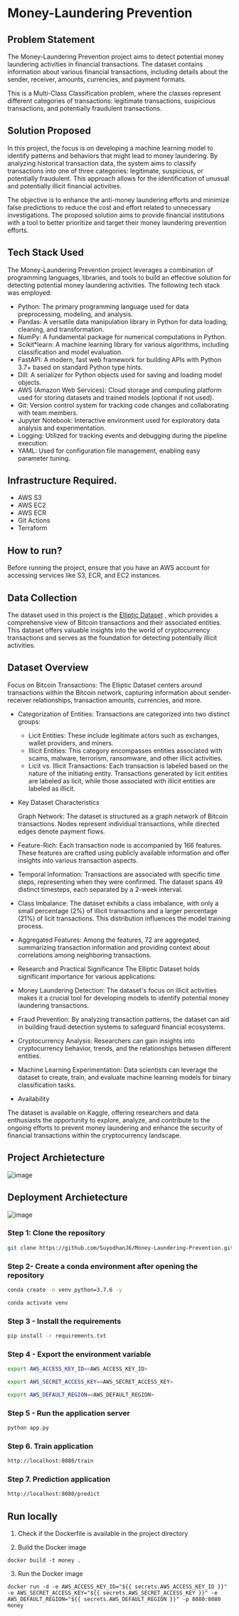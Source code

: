 # Money-Laundering Prevention

## Problem Statement

The Money-Laundering Prevention project aims to detect potential money laundering activities in financial transactions. The dataset contains information about various financial transactions, including details about the sender, receiver, amounts, currencies, and payment formats.

This is a Multi-Class Classification problem, where the classes represent different categories of transactions: legitimate transactions, suspicious transactions, and potentially fraudulent transactions.

## Solution Proposed

In this project, the focus is on developing a machine learning model to identify patterns and behaviors that might lead to money laundering. By analyzing historical transaction data, the system aims to classify transactions into one of three categories: legitimate, suspicious, or potentially fraudulent. This approach allows for the identification of unusual and potentially illicit financial activities.

The objective is to enhance the anti-money laundering efforts and minimize false predictions to reduce the cost and effort related to unnecessary investigations. The proposed solution aims to provide financial institutions with a tool to better prioritize and target their money laundering prevention efforts.


## Tech Stack Used

The Money-Laundering Prevention project leverages a combination of programming languages, libraries, and tools to build an effective solution for detecting potential money laundering activities. The following tech stack was employed:

 * Python: The primary programming language used for data preprocessing, modeling, and analysis.
 * Pandas: A versatile data manipulation library in Python for data loading, cleaning, and transformation.
 * NumPy: A fundamental package for numerical computations in Python.
 * Scikit*learn: A machine learning library for various algorithms, including classification and model evaluation.
 * FastAPI: A modern, fast web framework for building APIs with Python 3.7+ based on standard Python type hints.
 * Dill: A serializer for Python objects used for saving and loading model objects.
 * AWS (Amazon Web Services): Cloud storage and computing platform used for storing datasets and trained models (optional if not used).
 * Git: Version control system for tracking code changes and collaborating with team members.
 * Jupyter Notebook: Interactive environment used for exploratory data analysis and experimentation.
 * Logging: Utilized for tracking events and debugging during the pipeline execution.
 * YAML: Used for configuration file management, enabling easy parameter tuning.

## Infrastructure Required.

 * AWS S3
 * AWS EC2
 * AWS ECR
 * Git Actions
 * Terraform

## How to run?

 Before running the project, ensure that you have an AWS account for accessing services like S3, ECR, and EC2 instances.


## Data Collection

The dataset used in this project is the [Elliptic Dataset](https://www.kaggle.com/datasets/ellipticco/elliptic-data-set)
, which provides a comprehensive view of Bitcoin transactions and their associated entities. This dataset offers valuable insights into the world of cryptocurrency transactions and serves as the foundation for detecting potentially illicit activities.

## Dataset Overview

Focus on Bitcoin Transactions: The Elliptic Dataset centers around transactions within the Bitcoin network, capturing information about sender-receiver relationships, transaction amounts, currencies, and more.

 * Categorization of Entities: Transactions are categorized into two distinct groups:

    * Licit Entities: These include legitimate actors such as exchanges, wallet providers, and miners.
    * Illicit Entities: This category encompasses entities associated with scams, malware, terrorism, ransomware, and other illicit activities.
    * Licit vs. Illicit Transactions: Each transaction is labeled based on the nature of the initiating entity. Transactions generated by licit entities are labeled as licit, while those associated with illicit entities are labeled as illicit.

 * Key Dataset Characteristics

    Graph Network: The dataset is structured as a graph network of Bitcoin transactions. Nodes represent individual transactions, while directed edges denote payment flows.

 * Feature-Rich: Each transaction node is accompanied by 166 features. These features are crafted using publicly available information and offer insights into various transaction aspects.

 * Temporal Information: Transactions are associated with specific time steps, representing when they were confirmed. The dataset spans 49 distinct timesteps, each separated by a 2-week interval.

 * Class Imbalance: The dataset exhibits a class imbalance, with only a small percentage (2%) of illicit transactions and a larger percentage (21%) of licit transactions. This distribution influences the model training process.

 * Aggregated Features: Among the features, 72 are aggregated, summarizing transaction information and providing context about correlations among neighboring transactions.

 * Research and Practical Significance
The Elliptic Dataset holds significant importance for various applications:

 * Money Laundering Detection: The dataset's focus on illicit activities makes it a crucial tool for developing models to identify potential money laundering transactions.

 * Fraud Prevention: By analyzing transaction patterns, the dataset can aid in building fraud detection systems to safeguard financial ecosystems.

 * Cryptocurrency Analysis: Researchers can gain insights into cryptocurrency behavior, trends, and the relationships between different entities.

 * Machine Learning Experimentation: Data scientists can leverage the dataset to create, train, and evaluate machine learning models for binary classification tasks.

 * Availability

The dataset is available on Kaggle, offering researchers and data enthusiasts the opportunity to explore, analyze, and contribute to the ongoing efforts to prevent money laundering and enhance the security of financial transactions within the cryptocurrency landscape.


## Project Archietecture

![image]()

## Deployment Archietecture

![image]()

### Step 1: Clone the repository

```bash
git clone https://github.com/SuyodhanJ6/Money-Laundering-Prevention.git
```

### Step 2- Create a conda environment after opening the repository

```bash
conda create -n venv python=3.7.6 -y
```

```bash
conda activate venv
```

### Step 3 - Install the requirements

```bash
pip install -r requirements.txt
```

### Step 4 - Export the environment variable

```bash
export AWS_ACCESS_KEY_ID=<AWS_ACCESS_KEY_ID>

export AWS_SECRET_ACCESS_KEY=<AWS_SECRET_ACCESS_KEY>

export AWS_DEFAULT_REGION=<AWS_DEFAULT_REGION>

```

### Step 5 - Run the application server

```bash
python app.py
```

### Step 6. Train application

```bash
http://localhost:8080/train

```

### Step 7. Prediction application

```bash
http://localhost:8080/predict

```

## Run locally

1. Check if the Dockerfile is available in the project directory

2. Build the Docker image

```
docker build -t money . 

```

3. Run the Docker image

```
docker run -d -e AWS_ACCESS_KEY_ID="${{ secrets.AWS_ACCESS_KEY_ID }}" -e AWS_SECRET_ACCESS_KEY="${{ secrets.AWS_SECRET_ACCESS_KEY }}" -e AWS_DEFAULT_REGION="${{ secrets.AWS_DEFAULT_REGION }}" -p 8080:8080 money
```


